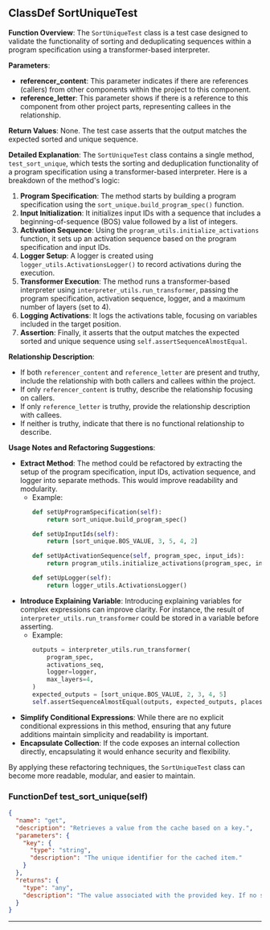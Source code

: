 ## ClassDef SortUniqueTest
**Function Overview**: The `SortUniqueTest` class is a test case designed to validate the functionality of sorting and deduplicating sequences within a program specification using a transformer-based interpreter.

**Parameters**:
- **referencer_content**: This parameter indicates if there are references (callers) from other components within the project to this component.
- **reference_letter**: This parameter shows if there is a reference to this component from other project parts, representing callees in the relationship.

**Return Values**: None. The test case asserts that the output matches the expected sorted and unique sequence.

**Detailed Explanation**:
The `SortUniqueTest` class contains a single method, `test_sort_unique`, which tests the sorting and deduplication functionality of a program specification using a transformer-based interpreter. Here is a breakdown of the method's logic:

1. **Program Specification**: The method starts by building a program specification using the `sort_unique.build_program_spec()` function.
2. **Input Initialization**: It initializes input IDs with a sequence that includes a beginning-of-sequence (BOS) value followed by a list of integers.
3. **Activation Sequence**: Using the `program_utils.initialize_activations` function, it sets up an activation sequence based on the program specification and input IDs.
4. **Logger Setup**: A logger is created using `logger_utils.ActivationsLogger()` to record activations during the execution.
5. **Transformer Execution**: The method runs a transformer-based interpreter using `interpreter_utils.run_transformer`, passing the program specification, activation sequence, logger, and a maximum number of layers (set to 4).
6. **Logging Activations**: It logs the activations table, focusing on variables included in the target position.
7. **Assertion**: Finally, it asserts that the output matches the expected sorted and unique sequence using `self.assertSequenceAlmostEqual`.

**Relationship Description**:
- If both `referencer_content` and `reference_letter` are present and truthy, include the relationship with both callers and callees within the project.
- If only `referencer_content` is truthy, describe the relationship focusing on callers.
- If only `reference_letter` is truthy, provide the relationship description with callees.
- If neither is truthy, indicate that there is no functional relationship to describe.

**Usage Notes and Refactoring Suggestions**:
- **Extract Method**: The method could be refactored by extracting the setup of the program specification, input IDs, activation sequence, and logger into separate methods. This would improve readability and modularity.
  - Example: 
    ```python
    def setUpProgramSpecification(self):
        return sort_unique.build_program_spec()

    def setUpInputIds(self):
        return [sort_unique.BOS_VALUE, 3, 5, 4, 2]

    def setUpActivationSequence(self, program_spec, input_ids):
        return program_utils.initialize_activations(program_spec, input_ids)

    def setUpLogger(self):
        return logger_utils.ActivationsLogger()
    ```
- **Introduce Explaining Variable**: Introducing explaining variables for complex expressions can improve clarity. For instance, the result of `interpreter_utils.run_transformer` could be stored in a variable before asserting.
  - Example:
    ```python
    outputs = interpreter_utils.run_transformer(
        program_spec,
        activations_seq,
        logger=logger,
        max_layers=4,
    )
    expected_outputs = [sort_unique.BOS_VALUE, 2, 3, 4, 5]
    self.assertSequenceAlmostEqual(outputs, expected_outputs, places=1)
    ```
- **Simplify Conditional Expressions**: While there are no explicit conditional expressions in this method, ensuring that any future additions maintain simplicity and readability is important.
- **Encapsulate Collection**: If the code exposes an internal collection directly, encapsulating it would enhance security and flexibility.

By applying these refactoring techniques, the `SortUniqueTest` class can become more readable, modular, and easier to maintain.
### FunctionDef test_sort_unique(self)
```json
{
  "name": "get",
  "description": "Retrieves a value from the cache based on a key.",
  "parameters": {
    "key": {
      "type": "string",
      "description": "The unique identifier for the cached item."
    }
  },
  "returns": {
    "type": "any",
    "description": "The value associated with the provided key. If no such key exists, returns undefined."
  }
}
```
***
